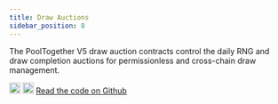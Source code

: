 ```yaml
---
title: Draw Auctions
sidebar_position: 8
---
```


The PoolTogether V5 draw auction contracts control the daily RNG and draw completion auctions for permissionless and cross-chain draw management.

<div className='flex-center'>
  <img src="/img/github.svg" width="20" height="20" className='github-img-dark' />
  <img src="/img/github-light.png" width="20" height="20" className='github-img-light' />
  <a href="https://github.com/generationsoftware/pt-v5-draw-auction">Read the code on Github</a>
</div>
